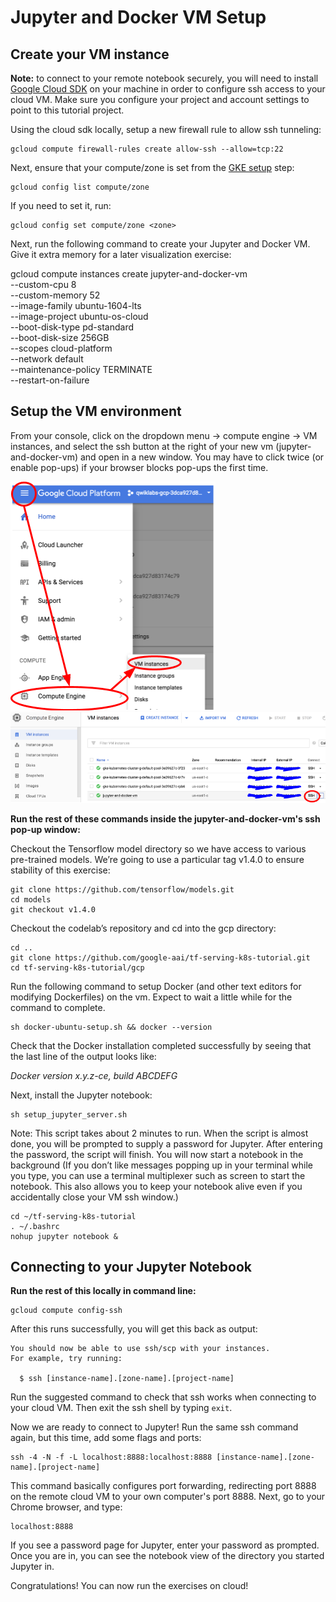 # Jupyter and Docker VM Setup

## Create your VM instance

**Note:** to connect to your remote notebook securely, you will need to install
[Google Cloud SDK](https://cloud.google.com/sdk/) on your machine in order to
configure ssh access to your cloud VM. Make sure you configure your project and
account settings to point to this tutorial project.

Using the cloud sdk locally, setup a new firewall rule to allow ssh tunneling:

```
gcloud compute firewall-rules create allow-ssh --allow=tcp:22
```

Next, ensure that your compute/zone is set from the [GKE setup](GKE_SETUP.md)
step:

```
gcloud config list compute/zone
```

If you need to set it, run:

```
gcloud config set compute/zone <zone>
```

Next, run the following command to create your Jupyter and Docker VM. Give it
extra memory for a later visualization exercise:

gcloud compute instances create jupyter-and-docker-vm \
  --custom-cpu 8 \
  --custom-memory 52 \
  --image-family ubuntu-1604-lts \
  --image-project ubuntu-os-cloud \
  --boot-disk-type pd-standard \
  --boot-disk-size 256GB \
  --scopes cloud-platform \
  --network default \
  --maintenance-policy TERMINATE \
  --restart-on-failure

## Setup the VM environment

From your console, click on the dropdown menu → compute engine → VM instances,
and select the ssh button at the right of your new vm (jupyter-and-docker-vm)
and open in a new window. You may have to click twice (or enable pop-ups) if
your browser blocks pop-ups the first time.

![compute vm img](img/gcp_compute_vms.png)
![vm_ssh_button](img/vm_ssh_button.png)

**Run the rest of these commands inside the jupyter-and-docker-vm's ssh pop-up
window:**

Checkout the Tensorflow model directory so we have access to various pre-trained
models. We’re going to use a particular tag v1.4.0 to ensure stability of this
exercise: 

```
git clone https://github.com/tensorflow/models.git
cd models
git checkout v1.4.0
```

Checkout the codelab’s repository and cd into the gcp directory:

```
cd ..
git clone https://github.com/google-aai/tf-serving-k8s-tutorial.git
cd tf-serving-k8s-tutorial/gcp
```

Run the following command to setup Docker (and other text editors for modifying
Dockerfiles) on the vm.  Expect to wait a little while for the command to
complete.

```
sh docker-ubuntu-setup.sh && docker --version
```

Check that the Docker installation completed successfully by seeing that the
last line of the output looks like:

*Docker version x.y.z-ce, build ABCDEFG*

Next, install the Jupyter notebook:

```
sh setup_jupyter_server.sh
```

Note: This script takes about 2 minutes to run. When the script is almost done,
you will be prompted to supply a password for Jupyter. After entering the
password, the script will finish. You will now start a notebook in the
background (If you don’t like messages popping up in your terminal while you
type, you can use a terminal multiplexer such as screen to start the notebook.
This also allows you to keep your notebook alive even if you accidentally close
your VM ssh window.) 

```
cd ~/tf-serving-k8s-tutorial
. ~/.bashrc
nohup jupyter notebook &
```

## Connecting to your Jupyter Notebook

**Run the rest of this locally in command line:**

```
gcloud compute config-ssh
```

After this runs successfully, you will get this back as output:

```
You should now be able to use ssh/scp with your instances.
For example, try running:

  $ ssh [instance-name].[zone-name].[project-name]
```  
  
Run the suggested command to check that ssh works when connecting to your cloud
VM. Then exit the ssh shell by typing `exit`.

Now we are ready to connect to Jupyter! Run the same ssh command again, but this
time, add some flags and ports:

```
ssh -4 -N -f -L localhost:8888:localhost:8888 [instance-name].[zone-name].[project-name]
```

This command basically configures port forwarding, redirecting port 8888 on the
remote cloud VM to your own computer's port 8888. Next, go to your Chrome
browser, and type:

```
localhost:8888
```

If you see a password page for Jupyter, enter your password as prompted.
Once you are in, you can see the notebook view of the directory you
started Jupyter in.

Congratulations! You can now run the exercises on cloud!